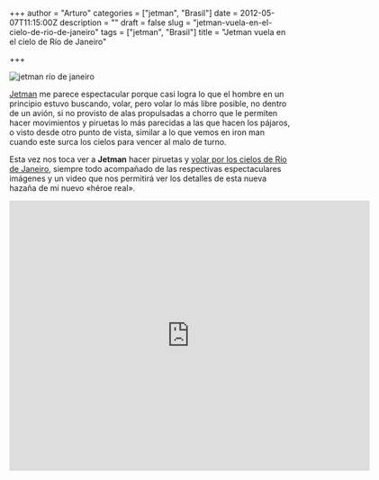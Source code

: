+++
author = "Arturo"
categories = ["jetman", "Brasil"]
date = 2012-05-07T11:15:00Z
description = ""
draft = false
slug = "jetman-vuela-en-el-cielo-de-rio-de-janeiro"
tags = ["jetman", "Brasil"]
title = "Jetman vuela en el cielo de Río de Janeiro"

+++


![jetman río de janeiro](/content/images/2016/06/jetman.jpg)

<a title="Jetman, el hombre puede volar" href="http://geeksan.com/tecnologia/jetman-el-hombre-puede-volar.html">Jetman</a> me parece espectacular porque casi logra lo que el hombre en un principio estuvo buscando, volar, pero volar lo más libre posible, no dentro de un avión, si no provisto de alas propulsadas a chorro que le permiten hacer movimientos y piruetas lo más parecidas a las que hacen los pájaros, o visto desde otro punto de vista, similar a lo que vemos en iron man cuando este surca los cielos para vencer al malo de turno.

Esta vez nos toca ver a <strong>Jetman</strong> hacer piruetas y <a href="http://hungeree.com/society/jetman-flies-over-rio-de-janeiro/">volar por los cielos de Río de Janeiro</a>, siempre todo acompañado de las respectivas espectaculares imágenes y un video que nos permitirá ver los detalles de esta nueva hazaña de mi nuevo «héroe real».

<iframe src="http://www.youtube.com/embed/VWJ1ratGKAo" frameborder="0" width="640" height="480"></iframe>